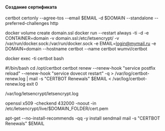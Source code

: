 #### Создание сертификата
certbot certonly --agree-tos --email $EMAIL -d $DOMAIN --standalone --preferred-challenges http


docker volume create domain.ssl
docker run --restart always -ti -d -e CONTAINER=domain -v domain.ssl:/etc/letsencrypt/ -v /var/run/docker.sock:/var/run/docker.sock -e EMAIL=login@mymail.ru -e DOMAIN=domain --hostname certbot --name certbot wumvi/certbot

docker exec -ti certbot bash




#!/bin/bash
cd /opt/certbot
certbot renew --renew-hook "service postfix reload" --renew-hook "service dovecot restart"  -q > /var/log/certbot-renew.log | mail -s "CERTBOT Renewals" $EMAIL  < /var/log/certbot-renew.log
exit 0


/var/log/letsencrypt/letsencrypt.log


openssl x509 -checkend 432000 -noout -in /etc/letsencrypt/live/$DOMAIN_FOLDER/cert.pem


apt-get --no-install-recommends -qq -y install sendmail
mail -s "CERTBOT Renewals" $EMAIL